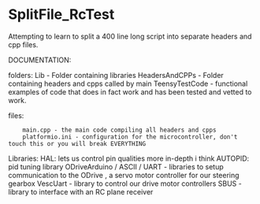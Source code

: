 # SplitFile_RcTest
Attempting to learn to split a 400 line long script into separate headers and cpp files. 


DOCUMENTATION:

folders:
        Lib - Folder containing libraries 
            HeadersAndCPPs - Folder containing headers and cpps called by main
        TeensyTestCode - functional examples of code that does in fact work and has been tested and vetted to work.

files:

        main.cpp - the main code compiling all headers and cpps
        platformio.ini - configuration for the microcontroller, don't touch this or you will break EVERYTHING


Libraries:
        HAL: lets us control pin qualities more in-depth i think
        AUTOPID: pid tuning library 
        ODriveArduino / ASCII / UART - libraries to setup communication to the ODrive , a servo motor controller for our steering gearbox
        VescUart - library to control our drive motor controllers
        SBUS - library to interface with an RC plane receiver

